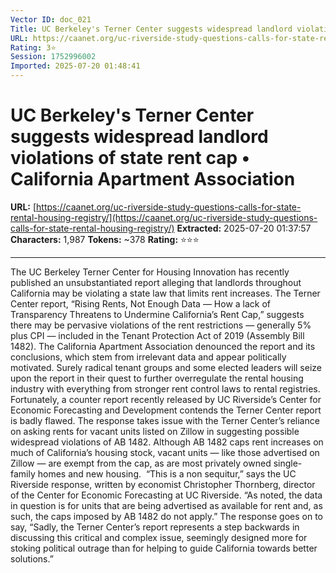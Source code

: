 ```yaml
---
Vector ID: doc_021
Title: UC Berkeley's Terner Center suggests widespread landlord violations of state rent cap • California Apartment Association
URL: https://caanet.org/uc-riverside-study-questions-calls-for-state-rental-housing-registry/
Rating: 3⭐
Session: 1752996002
Imported: 2025-07-20 01:48:41
---
```


# UC Berkeley's Terner Center suggests widespread landlord violations of state rent cap • California Apartment Association

**URL:** [https://caanet.org/uc-riverside-study-questions-calls-for-state-rental-housing-registry/](https://caanet.org/uc-riverside-study-questions-calls-for-state-rental-housing-registry/)
**Extracted:** 2025-07-20 01:37:57
**Characters:** 1,987
**Tokens:** ~378
**Rating:** ⭐⭐⭐

---


The UC Berkeley Terner Center for Housing Innovation has recently published an unsubstantiated report alleging that landlords throughout California may be violating a state law that limits rent increases.
The Terner Center report, “Rising Rents, Not Enough Data — How a lack of Transparency Threatens to Undermine California’s Rent Cap,” suggests there may be pervasive violations of the rent restrictions — generally 5% plus CPI — included in the Tenant Protection Act of 2019 (Assembly Bill 1482).
The California Apartment Association denounced the report and its conclusions, which stem from irrelevant data and appear politically motivated. Surely radical tenant groups and some elected leaders will seize upon the report in their quest to further overregulate the rental housing industry with everything from stronger rent control laws to rental registries.
Fortunately, a counter report recently released by UC Riverside’s Center for Economic Forecasting and Development contends the Terner Center report is badly flawed.
The response takes issue with the Terner Center’s reliance on asking rents for vacant units listed on Zillow in suggesting possible widespread violations of AB 1482.
Although AB 1482 caps rent increases on much of California’s housing stock, vacant units — like those advertised on Zillow — are exempt from the cap, as are most privately owned single-family homes and new housing. 
“This is a non sequitur,” says the UC Riverside response, written by economist Christopher Thornberg, director of the Center for Economic Forecasting at UC Riverside. “As noted, the data in question is for units that are being advertised as available for rent and, as such, the caps imposed by AB 1482 do not apply.”
The response goes on to say, “Sadly, the Terner Center’s report represents a step backwards in discussing this critical and complex issue, seemingly designed more for stoking political outrage than for helping to guide California towards better solutions.”


